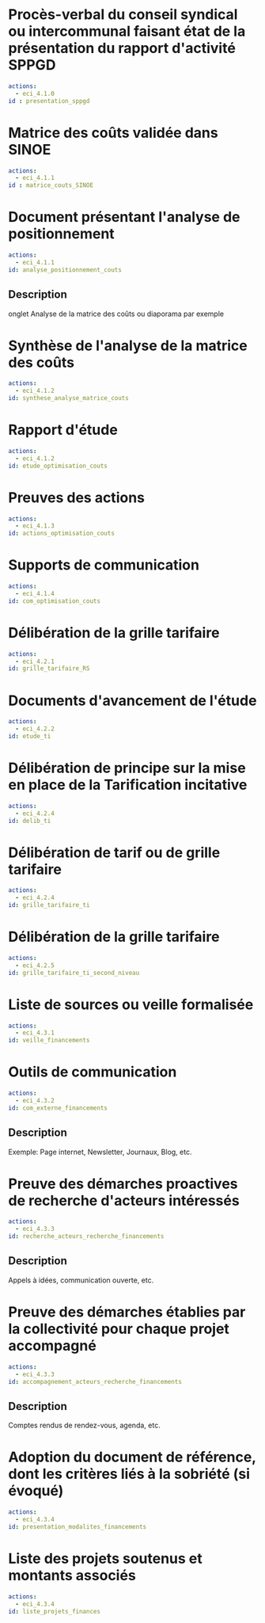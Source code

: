 <!--# Dernier rapport annuel d'activité SPPGD présenté en conseil
```yaml
actions: 
  - eci_4.1.0
```
## Description
Pour les audits d’une année N, disposer au moins du rapport N-2.
Le rapport est un vrai document d’information du public et non un simple document de communication. Vous trouverez <a href="https://expertises.ademe.fr/professionnels/collectivites/integrer-lenvironnement-domaines-dintervention/dechets/connaitre/dossier/acceder-donnees/rapport-service-public-prevention-gestion-dechets-menagers-assimiles">ici une page d’information</a> sur le rapport du service public
de prévention et de gestion des déchets ménagers et assimilés et les exigences associées.
Preuve identique à la eci_2.2.0 / 2.4.3 et cae_1.2.3.1 et 3.3.5.3 -->

# Procès-verbal du conseil syndical ou intercommunal faisant état de la présentation du rapport d'activité SPPGD
```yaml
actions: 
  - eci_4.1.0
id : presentation_sppgd
```

# Matrice des coûts validée dans SINOE
```yaml
actions: 
  - eci_4.1.1
id : matrice_couts_SINOE
```

# Document présentant l'analyse de positionnement 
```yaml
actions: 
  - eci_4.1.1
id: analyse_positionnement_couts
```
## Description
onglet Analyse de la matrice des coûts ou diaporama par exemple

# Synthèse de l'analyse de la matrice des coûts
```yaml
actions: 
  - eci_4.1.2
id: synthese_analyse_matrice_couts
```

# Rapport d'étude
```yaml
actions: 
  - eci_4.1.2
id: etude_optimisation_couts
```

# Preuves des actions
```yaml
actions: 
  - eci_4.1.3
id: actions_optimisation_couts
```

# Supports de communication
```yaml
actions: 
  - eci_4.1.4
id: com_optimisation_couts
```

# Délibération de la grille tarifaire
```yaml
actions: 
  - eci_4.2.1
id: grille_tarifaire_RS
```

# Documents d'avancement de l'étude
```yaml
actions: 
  - eci_4.2.2
id: etude_ti
```

<!--# Délibération de la grille tarifaire
```yaml
actions: 
  - eci_4.2.3
```
Preuve identique à la eci_4.2.1 -->

# Délibération de principe sur la mise en place de la Tarification incitative
```yaml
actions: 
  - eci_4.2.4
id: delib_ti
```

# Délibération de tarif ou de grille tarifaire
```yaml
actions: 
  - eci_4.2.4
id: grille_tarifaire_ti
```

# Délibération de la grille tarifaire
```yaml
actions: 
  - eci_4.2.5
id: grille_tarifaire_ti_second_niveau
```

# Liste de sources ou veille formalisée
```yaml
actions: 
  - eci_4.3.1
id: veille_financements
```

# Outils de communication 
```yaml
actions: 
  - eci_4.3.2
id: com_externe_financements
```
## Description
Exemple: Page internet, Newsletter, Journaux, Blog, etc.

# Preuve des démarches proactives de recherche d'acteurs intéressés 
```yaml
actions: 
  - eci_4.3.3
id: recherche_acteurs_recherche_financements
```
## Description
Appels à idées, communication ouverte, etc.

# Preuve des démarches établies par la collectivité pour chaque projet accompagné 
```yaml
actions: 
  - eci_4.3.3
id: accompagnement_acteurs_recherche_financements
```
## Description
Comptes rendus de rendez-vous, agenda, etc.

# Adoption du document de référence, dont les critères liés à la sobriété (si évoqué)
```yaml
actions: 
  - eci_4.3.4
id: presentation_modalites_financements
```

# Liste des projets soutenus et montants associés
```yaml
actions: 
  - eci_4.3.4
id: liste_projets_finances
```
